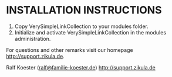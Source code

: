 INSTALLATION INSTRUCTIONS
=========================

1) Copy VerySimpleLinkCollection to your modules folder.
2) Initialize and activate VerySimpleLinkCollection in the modules administration.

For questions and other remarks visit our homepage http://support.zikula.de.

Ralf Koester (ralf@familie-koester.de)
http://support.zikula.de
